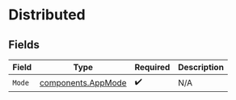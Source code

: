 # Distributed


## Fields

| Field                                                    | Type                                                     | Required                                                 | Description                                              |
| -------------------------------------------------------- | -------------------------------------------------------- | -------------------------------------------------------- | -------------------------------------------------------- |
| `Mode`                                                   | [components.AppMode](../../models/components/appmode.md) | :heavy_check_mark:                                       | N/A                                                      |